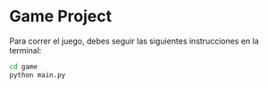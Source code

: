 # Game Project

Para correr el juego, debes seguir las siguientes instrucciones en la terminal:

```sh
cd game
python main.py
```
